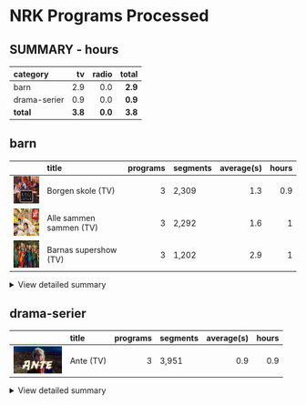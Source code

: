 # NRK Programs Processed
## SUMMARY - hours
| category              | tv   | radio                    |   **total** |
|:-------------------|-------------:|----------------------------:|---------------------------:|
| barn | 2.9 | 0.0                  |        **2.9** |
| drama-serier | 0.9 | 0.0                  |        **0.9** |
| **total** | **3.8** | **0.0**                  |        **3.8** |

## barn
|                                                                                       | title                   |   programs | segments   |   average(s) |   hours |
|:--------------------------------------------------------------------------------------|:------------------------|-----------:|:-----------|-------------:|--------:|
| <img src="cachedimages/65lwG2RYIez97JLmKiBMJwTf5TtkecDyLvYyLyhKeLpw.jpg" height="48"> | Borgen skole (TV)       |          3 | 2,309      |          1.3 |     0.9 |
| <img src="cachedimages/Cunw69xZv4gApIx5s-RjzAlNvQ4x2gs_u5X9tx75IJrQ.jpg" height="48"> | Alle sammen sammen (TV) |          3 | 2,292      |          1.6 |     1   |
| <img src="cachedimages/MBhV845j-22KU4JLQhX06AutGeiOj25l-J4DTt1kJQVw.jpg" height="48"> | Barnas supershow (TV)   |          3 | 1,202      |          2.9 |     1   |

<details><summary>View detailed summary</summary>

|                                                                                       | title                   | program_id   | subtitle                    |   segments |   average(s) |   hours |
|:--------------------------------------------------------------------------------------|:------------------------|:-------------|:----------------------------|-----------:|-------------:|--------:|
| <img src="cachedimages/-hBGMPNjRuPTLYyceiOzPAn9sXpbjSKY6SX61OjBVEfQ.jpg" height="24"> | Barnas supershow (TV)   | MSUS01004710 | 1. episode                  |        372 |          3.2 |     0.3 |
| <img src="cachedimages/65lwG2RYIez97JLmKiBMJwArVNmHchBFnvYyLyhKeLpw.jpg" height="24"> | Borgen skole (TV)       | FBUA03003087 | 1. Borgen skole - klasse 6B |        696 |          1.5 |     0.3 |
| <img src="cachedimages/65lwG2RYIez97JLmKiBMJwArVNmHchBFnvYyLyhKeLpw.jpg" height="24"> | Borgen skole (TV)       | FBUA03003187 | 2. Borgen skole - klasse 6B |        888 |          1.1 |     0.3 |
| <img src="cachedimages/65lwG2RYIez97JLmKiBMJwArVNmHchBFnvYyLyhKeLpw.jpg" height="24"> | Borgen skole (TV)       | FBUA03003287 | 3. Borgen skole - klasse 6B |        725 |          1.4 |     0.3 |
| <img src="cachedimages/7Xwp-H4ujSlcUXkVW3V_HwjYlXxO3V6ptDCrl0jqVGJQ.jpg" height="24"> | Alle sammen sammen (TV) | MSUB22000113 | 1. episode                  |        753 |          1.6 |     0.3 |
| <img src="cachedimages/W17K5PMsvMGz2jIAy64xdAQLCd1xwFJSCbjmEnZU920A.jpg" height="24"> | Alle sammen sammen (TV) | MSUB22000213 | 2. episode                  |        763 |          1.6 |     0.3 |
| <img src="cachedimages/W4gcYU1qPIm_ErrwArdVkgb5yFNmeEfFV-zSnkkN2qeQ.jpg" height="24"> | Barnas supershow (TV)   | MSUS01004810 | 2. episode                  |        389 |          2.9 |     0.3 |
| <img src="cachedimages/iZmdiWTWfyolNq--wYKUzQ1A4_oxRKKZ-rwyJmUpGK2w.jpg" height="24"> | Barnas supershow (TV)   | MSUS01004910 | 3. episode                  |        441 |          2.6 |     0.3 |
| <img src="cachedimages/roS2qAuuJt6cQmCJH_-PTgic88pBKdGBp-SQZIpmewOg.jpg" height="24"> | Alle sammen sammen (TV) | MSUB22000313 | 3. episode                  |        776 |          1.6 |     0.4 |
</details>

## drama-serier
|                                                                                       | title     |   programs | segments   |   average(s) |   hours |
|:--------------------------------------------------------------------------------------|:----------|-----------:|:-----------|-------------:|--------:|
| <img src="cachedimages/RnVdXnh0TfNSVOh6yq5TfwtmJ6Rx3ocJZFpjY_O-KoRA.jpg" height="48"> | Ante (TV) |          3 | 3,951      |          0.9 |     0.9 |

<details><summary>View detailed summary</summary>

|                                                                                       | title     | program_id   | subtitle   | segments   |   average(s) |   hours |
|:--------------------------------------------------------------------------------------|:----------|:-------------|:-----------|:-----------|-------------:|--------:|
| <img src="cachedimages/EK0C8G8HCbcgsoBu0UUA0wPQ75PiAN_Z9-FKHYC7xJpA.jpg" height="24"> | Ante (TV) | FBUA06000175 | 2. episode | 1,308      |          0.9 |     0.3 |
| <img src="cachedimages/EbqW6-HgB69kPrl67BriRA-YEjzugbLkWf8K-lBnAolw.jpg" height="24"> | Ante (TV) | FBUA06000075 | 1. episode | 1,268      |          0.9 |     0.3 |
| <img src="cachedimages/poFu7yDChojPmLdHrptqxgprjmdlj2DE3E5k1KykMqyQ.jpg" height="24"> | Ante (TV) | FBUA06000275 | 3. episode | 1,375      |          0.8 |     0.3 |
</details>

